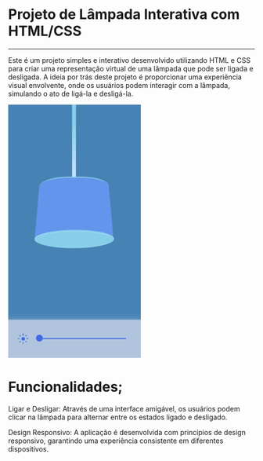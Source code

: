 <h1>Projeto de Lâmpada Interativa com HTML/CSS</h1>
<hr>
<p>Este é um projeto simples e interativo desenvolvido utilizando HTML e CSS para criar uma representação virtual de uma lâmpada que pode ser ligada e desligada. A ideia por trás deste projeto é proporcionar uma experiência visual envolvente, onde os usuários podem interagir com a lâmpada, simulando o ato de ligá-la e desligá-la.</p>

![Lâmpada Interativa](projeto.gif)

<h1>Funcionalidades;</h1>
Ligar e Desligar: Através de uma interface amigável, os usuários podem clicar na lâmpada para alternar entre os estados ligado e desligado.

Design Responsivo: A aplicação é desenvolvida com princípios de design responsivo, garantindo uma experiência consistente em diferentes dispositivos.

